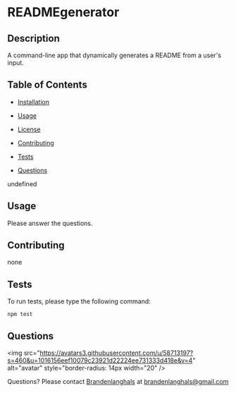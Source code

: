 
# READMEgenerator


## Description

A command-line app that dynamically generates a README from a user's input.

## Table of Contents

* [Installation](#installation)

* [Usage](#usage)

* [License](#license)

* [Contributing](#contributing)

* [Tests](#tests)

* [Questions](#questions)



undefined

## Usage

Please answer the questions.



## Contributing

none

## Tests

To run tests, please type the following command:

```
npm test
```

## Questions 

<img src="https://avatars3.githubusercontent.com/u/58713197?s=460&u=1016156eef10079c23921d22224ee731333d418e&v=4" alt="avatar" style="border-radius: 14px width="20" />

Questions? Please contact [Brandenlanghals](https://api.github.com/users/brandenlanghals) at brandenlanghals@gmail.com 
